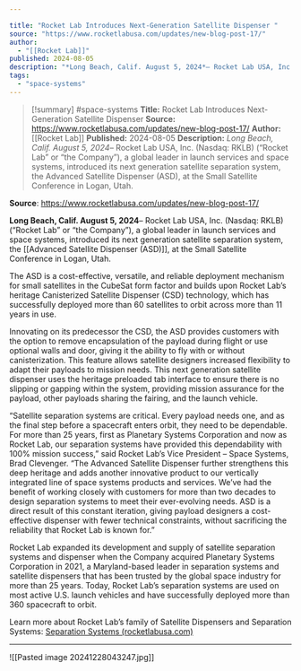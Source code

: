 ```yaml
---

title: "Rocket Lab Introduces Next-Generation Satellite Dispenser "
source: "https://www.rocketlabusa.com/updates/new-blog-post-17/"
author:
  - "[[Rocket Lab]]"
published: 2024-08-05
description: "*Long Beach, Calif. August 5, 2024*– Rocket Lab USA, Inc. (Nasdaq: RKLB) (“Rocket Lab” or “the Company”), a global leader in launch services and space systems, introduced its next generation satellite separation system, the Advanced Satellite Dispenser (ASD), at the Small Satellite Conference in Logan, Utah."
tags:
  - "space-systems"
---
```

>[!summary]
#space-systems
**Title:** Rocket Lab Introduces Next-Generation Satellite Dispenser 
**Source:** https://www.rocketlabusa.com/updates/new-blog-post-17/
**Author:** [[Rocket Lab]]
**Published:** 2024-08-05
**Description:** *Long Beach, Calif. August 5, 2024*– Rocket Lab USA, Inc. (Nasdaq: RKLB) (“Rocket Lab” or “the Company”), a global leader in launch services and space systems, introduced its next generation satellite separation system, the Advanced Satellite Dispenser (ASD), at the Small Satellite Conference in Logan, Utah.

**Source**: https://www.rocketlabusa.com/updates/new-blog-post-17/

**Long Beach, Calif. August 5, 2024**– Rocket Lab USA, Inc. (Nasdaq: RKLB) (“Rocket Lab” or “the Company”), a global leader in launch services and space systems, introduced its next generation satellite separation system, the [[Advanced Satellite Dispenser (ASD)]], at the Small Satellite Conference in Logan, Utah.

The ASD is a cost-effective, versatile, and reliable deployment mechanism for small satellites in the CubeSat form factor and builds upon Rocket Lab’s heritage Canisterized Satellite Dispenser (CSD) technology, which has successfully deployed more than 60 satellites to orbit across more than 11 years in use.

Innovating on its predecessor the CSD, the ASD provides customers with the option to remove encapsulation of the payload during flight or use optional walls and door, giving it the ability to fly with or without canisterization. This feature allows satellite designers increased flexibility to adapt their payloads to mission needs. This next generation satellite dispenser uses the heritage preloaded tab interface to ensure there is no slipping or gapping within the system, providing mission assurance for the payload, other payloads sharing the fairing, and the launch vehicle.

“Satellite separation systems are critical. Every payload needs one, and as the final step before a spacecraft enters orbit, they need to be dependable. For more than 25 years, first as Planetary Systems Corporation and now as Rocket Lab, our separation systems have provided this dependability with 100% mission success,” said Rocket Lab’s Vice President – Space Systems, Brad Clevenger. “The Advanced Satellite Dispenser further strengthens this deep heritage and adds another innovative product to our vertically integrated line of space systems products and services. We’ve had the benefit of working closely with customers for more than two decades to design separation systems to meet their ever-evolving needs. ASD is a direct result of this constant iteration, giving payload designers a cost-effective dispenser with fewer technical constraints, without sacrificing the reliability that Rocket Lab is known for.”

Rocket Lab expanded its development and supply of satellite separation systems and dispenser when the Company acquired Planetary Systems Corporation in 2021, a Maryland-based leader in separation systems and satellite dispensers that has been trusted by the global space industry for more than 25 years. Today, Rocket Lab’s separation systems are used on most active U.S. launch vehicles and have successfully deployed more than 360 spacecraft to orbit.

Learn more about Rocket Lab’s family of Satellite Dispensers and Separation Systems: [Separation Systems  (rocketlabusa.com)](https://www.rocketlabusa.com/space-systems/separation-systems/)

---

![[Pasted image 20241228043247.jpg]]